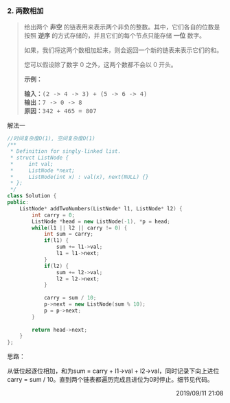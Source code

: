 ### 2. 两数相加

> <div class="content__2ebE"><p>给出两个&nbsp;<strong>非空</strong> 的链表用来表示两个非负的整数。其中，它们各自的位数是按照&nbsp;<strong>逆序</strong>&nbsp;的方式存储的，并且它们的每个节点只能存储&nbsp;<strong>一位</strong>&nbsp;数字。</p>
> 
> <p>如果，我们将这两个数相加起来，则会返回一个新的链表来表示它们的和。</p>
> 
> <p>您可以假设除了数字 0 之外，这两个数都不会以 0&nbsp;开头。</p>
> 
> <p><strong>示例：</strong></p>
> 
> <pre><strong>输入：</strong>(2 -&gt; 4 -&gt; 3) + (5 -&gt; 6 -&gt; 4)
> <strong>输出：</strong>7 -&gt; 0 -&gt; 8
> <strong>原因：</strong>342 + 465 = 807
> </pre>
> </div>

解法一
```cpp
//时间复杂度O(1), 空间复杂度O(1)
/**
 * Definition for singly-linked list.
 * struct ListNode {
 *     int val;
 *     ListNode *next;
 *     ListNode(int x) : val(x), next(NULL) {}
 * };
 */
class Solution {
public:
    ListNode* addTwoNumbers(ListNode* l1, ListNode* l2) {
        int carry = 0;
        ListNode *head = new ListNode(-1), *p = head;
        while(l1 || l2 || carry != 0) {
            int sum = carry;
            if(l1) {
                sum += l1->val;
                l1 = l1->next;
            }
            if(l2) {
                sum += l2->val;
                l2 = l2->next;
            }
            
            carry = sum / 10;
            p->next = new ListNode(sum % 10);
            p = p->next;
        }
        
        return head->next;
    }
};
```
思路：

从低位起逐位相加，和为sum = carry + l1->val + l2->val，同时记录下向上进位carry = sum / 10。直到两个链表都遍历完成且进位为0时停止。细节见代码。

<div style="text-align: right"> 2019/09/11 21:08 </div>
